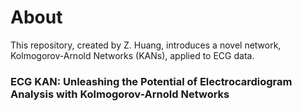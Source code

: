 # About
This repository, created by Z. Huang, introduces a novel network, Kolmogorov-Arnold Networks (KANs), applied to ECG data.

### ECG KAN: Unleashing the Potential of Electrocardiogram Analysis with Kolmogorov-Arnold Networks
